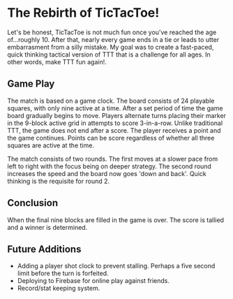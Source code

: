 # The Rebirth of TicTacToe!

Let's be honest, TicTacToe is not much fun once you've reached the age of...roughly 10. After that, nearly every game ends in a tie or leads to utter embarrasment from a silly mistake. My goal was to create a fast-paced, quick thinking tactical version of TTT that is a challenge for all ages. In other words, make TTT fun again!.

## Game Play

The match is based on a game clock. The board consists of 24 playable squares, with only nine active at a time. After a set period of time the game board gradually begins to move. Players alternate turns placing their marker in the 9-block active grid in attempts to score 3-in-a-row. Unlike traditional TTT, the game does not end after a score. The player receives a point and the game continues. Points can be score regardless of whether all three squares are active at the time. 

The match consists of two rounds. The first moves at a slower pace from left to right with the focus being on deeper strategy. The second round increases the speed and the board now goes 'down and back'. Quick thinking is the requisite for round 2. 

## Conclusion

When the final nine blocks are filled in the game is over. The score is tallied and a winner is determined. 

## Future Additions

  * Adding a player shot clock to prevent stalling. Perhaps a five second limit before the turn is forfeited.
  * Deploying to Firebase for online play against friends. 
  * Record/stat keeping system.
